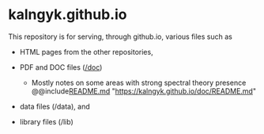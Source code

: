 # kalngyk.github.io

This repository is for serving, through github.io, various files such as

- HTML pages from the other repositories, 

- PDF and DOC files ([/doc](https://github.com/kalngyk/kalngyk.github.io/tree/main/doc))
     - Mostly notes on some areas with strong spectral theory presence
@@include[README.md](doc/README.md)
"https://kalngyk.github.io/doc/README.md"

- data files (/data), and

- library files (/lib)


